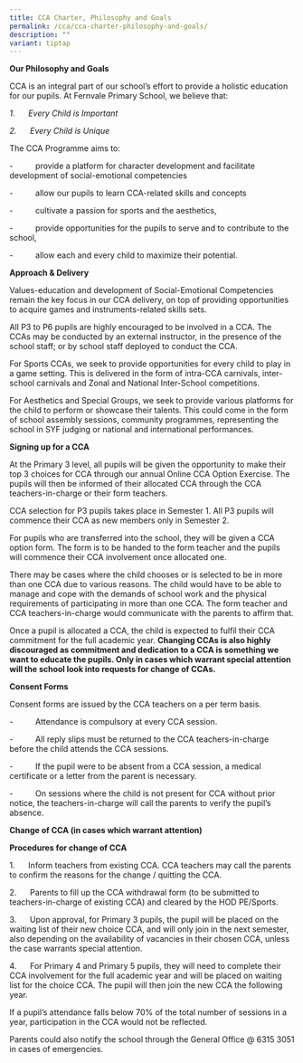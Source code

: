 ```yaml
---
title: CCA Charter, Philosophy and Goals
permalink: /cca/cca-charter-philosophy-and-goals/
description: ""
variant: tiptap
---
```

**Our Philosophy and Goals**

CCA is an integral part of our school’s effort to provide a holistic education for our pupils. At Fernvale Primary School, we believe that:

_1\._      _Every Child is Important_

_2\._      _Every Child is Unique_

The CCA Programme aims to:

\-          provide a platform for character development and facilitate development of social-emotional competencies

\-          allow our pupils to learn CCA-related skills and concepts

\-          cultivate a passion for sports and the aesthetics,

\-          provide opportunities for the pupils to serve and to contribute to the school,

\-          allow each and every child to maximize their potential.

**Approach & Delivery**

Values-education and development of Social-Emotional Competencies remain the key focus in our CCA delivery, on top of providing opportunities to acquire games and instruments-related skills sets.

All P3 to P6 pupils are highly encouraged to be involved in a CCA. The CCAs may be conducted by an external instructor, in the presence of the school staff; or by school staff deployed to conduct the CCA.

For Sports CCAs, we seek to provide opportunities for every child to play in a game setting. This is delivered in the form of intra-CCA carnivals, inter-school carnivals and Zonal and National Inter-School competitions.

For Aesthetics and Special Groups, we seek to provide various platforms for the child to perform or showcase their talents. This could come in the form of school assembly sessions, community programmes, representing the school in SYF judging or national and international performances.

**Signing up for a CCA**

At the Primary 3 level, all pupils will be given the opportunity to make their top 3 choices for CCA through our annual Online CCA Option Exercise. The pupils will then be informed of their allocated CCA through the CCA teachers-in-charge or their form teachers.

CCA selection for P3 pupils takes place in Semester 1. All P3 pupils will commence their CCA as new members only in Semester 2.

For pupils who are transferred into the school, they will be given a CCA option form. The form is to be handed to the form teacher and the pupils will commence their CCA involvement once allocated one.

There may be cases where the child chooses or is selected to be in more than one CCA due to various reasons. The child would have to be able to manage and cope with the demands of school work and the physical requirements of participating in more than one CCA. The form teacher and CCA teachers-in-charge would communicate with the parents to affirm that.

Once a pupil is allocated a CCA, the child is expected to fulfil their CCA commitment for the full academic year. **Changing CCAs is also highly discouraged as commitment and dedication to a CCA is something we want to educate the pupils. Only in cases which warrant special attention will the school look into requests for change of CCAs.**

**Consent Forms**

Consent forms are issued by the CCA teachers on a per term basis.

\-          Attendance is compulsory at every CCA session.

\-          All reply slips must be returned to the CCA teachers-in-charge before the child attends the CCA sessions.

\-          If the pupil were to be absent from a CCA session, a medical certificate or a letter from the parent is necessary.

\-          On sessions where the child is not present for CCA without prior notice, the teachers-in-charge will call the parents to verify the pupil’s absence.

**Change of CCA (in cases which warrant attention)**

**Procedures for change of CCA**

1.      Inform teachers from existing CCA. CCA teachers may call the parents to confirm the reasons for the change / quitting the CCA.

2.      Parents to fill up the CCA withdrawal form (to be submitted to teachers-in-charge of existing CCA) and cleared by the HOD PE/Sports.

3.      Upon approval, for Primary 3 pupils, the pupil will be placed on the waiting list of their new choice CCA, and will only join in the next semester, also depending on the availability of vacancies in their chosen CCA, unless the case warrants special attention.

4.      For Primary 4 and Primary 5 pupils, they will need to complete their CCA involvement for the full academic year and will be placed on waiting list for the choice CCA. The pupil will then join the new CCA the following year.

If a pupil’s attendance falls below 70% of the total number of sessions in a year, participation in the CCA would not be reflected. 

Parents could also notify the school through the General Office @ 6315 3051 in cases of emergencies.